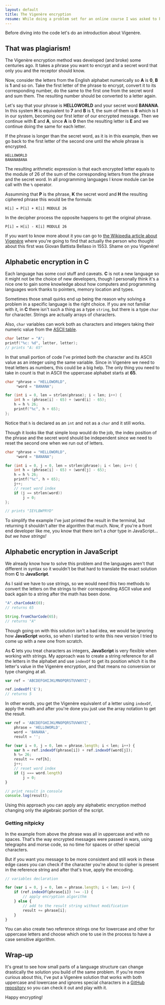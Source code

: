 ```yaml
---
layout: default
title: The Vigenère encryption
resume: While doing a problem set for an online course I was asked to build a script that ciphers a phrase using this encryption method in language C. After finishing it, I decided to give it a try in JavaScript.
---
```


Before diving into the code let's do an introduction about Vigenère.


## That was plagiarism!

The Vigenère encryption method was developed (and broke) some centuries ago. It takes a phrase you want to encrypt and a secret word that only you and the receptor should know.

Now, consider the letters from the English alphabet numerically so **A** is **0**, **B** is **1** and so on. Take the first letter of the phrase to encrypt, convert it to its corresponding number, do the same to the first one from the secret word and sum them. The resulting number should be converted to a letter again.

Let's say that your phrase is **HELLOWORLD** and your secret word **BANANA**. In this system **H** is equivalent to **7** and **B** is **1**, the sum of them is **8** which is **I** in our system, becoming our first letter of our encrypted message. Then we continue with **E** and **A**, since **A** is **0** then the resulting letter is **E** and we continue doing the same for each letter.

If the phrase is longer than the secret word, as it is in this example, then we go back to the first letter of the second one until the whole phrase is encrypted.

```
HELLOWORLD
BANANABANA
```

The resulting arithmetic expression is that each encrypted letter equals to the module of 26 of the sum of the corresponding letters from the phrase and the secret word. In all programming languages I know module can be call with the `%` operator.

Assumming that **P** is the phrase, **K** the secret word and **H** the resulting ciphered phrase this would be the formula:

```
H[i] = P[i] + K[i] MODULE 26
```

In the decipher process the opposite happens to get the original phrase.

```
P[i] = H[i] - K[i] MODULE 26
```

If you want to know more about it you can go to <a href="https://en.wikipedia.org/wiki/Vigenère_cipher" target="_blank">the Wikipedia article about Vigenère</a> where you're going to find that actually the person who thought about this first was Giovan Battista Bellaso in 1553. Shame on you Vigenère!


## Alphabetic encryption in C

Each language has some cool stuff and caveats. **C** is not a new language so it might not be the choice of new developers, though I personally think it's a nice one to gain some knowledge about how computers and programming languages work thanks to pointers, memory location and types.

Sometimes those small quirks end up being the reason why solving a problem in a specific language is the right choice. If you are not familiar with it, in **C** there isn't such a thing as a type `string`, but there is a type `char` for character. Strings are actually arrays of characters.

Also, `char` variables can work both as characters and integers taking their numeric value from the <a href="http://www.asciitable.com/" target="_blank">ASCII table</a>.

```c
char letter = "A";
printf("%c: %d", letter, letter);
// prints "A: 65"
```

In that small portion of code I've printed both the character and its ASCII value as an integer using the same variable. Since in Vigenère we need to treat letters as numbers, this could be a big help. The only thing you need to take in count is that in ASCII the uppercase alphabet starts at **65**.

```c
char *phrase = "HELLOWORLD",
     *word = "BANANA";

for (int i = 0, len = strlen(phrase); i < len; i++) {
    int h = (phrase[i] - 65) + (word[i] - 65);
    h = h % 26;
    printf("%c", h + 65);
};
```

Notice that `h` is declared as an `int` and not as a `char` and it still works.

Though it looks like that simple loop would do the job, the index position of the phrase and the secret word should be independent since we need to reset the second one when we run out of letters.

```c
char *phrase = "HELLOWORLD",
     *word = "BANANA";

for (int i = 0, j = 0, len = strlen(phrase); i < len; i++) {
    int h = (phrase[i] - 65) + (word[j] - 65);
    h = h % 26;
    printf("%c", h + 65);
    j++;
    // reset word index
    if (j == strlen(word))
        j = 0;
};

// prints "IEYLBWPRYD"
```

To simplify the example I've just printed the result in the terminal, but returning it shouldn't alter the algorithm that much. Now, if you're a front end developer like me, you know that there isn't a *char* type in JavaScript... *but we have strings!*


## Alphabetic encryption in JavaScript

We already know how to solve this problem and the languages aren't that different in syntax so it wouldn't be that hard to translate the exact solution from **C** to **JavaScript**.

As I said we have to use strings, so we would need this two methods to convert the letters on the strings to their corresponding ASCII value and back again to a string after the math has been done.

```js
"A".charCodeAt(0);
// returns 65

String.fromCharCode(65);
// returns "A"
```

Though going on with this solution isn't a bad idea, we would be ignoring how **JavaScript** works, so when I started to write this new version I tried to come up with a new one from scratch.

As **C** lets you treat characters as integers, **JavaScript** is very flexible when working with strings. My approach was to create a string reference for all the letters in the alphabet and use `indexOf` to get its position which it is the letter's value in the Vigenère encryption, and that means no conversion or type changing at all.

```js
var ref = 'ABCDEFGHIJKLMNOPQRSTUVWXYZ';

ref.indexOf('E');
// returns 5
```

In other words, you get the Vigenère equivalent of a letter using `indexOf`, apply the math and after you're done you just use the array notation to get the result.

```js
var ref = 'ABCDEFGHIJKLMNOPQRSTUVWXYZ',
    phrase = 'HELLOWORLD',
    word = 'BANANA',
    result = '';

for (var i = 0, j = 0, len = phrase.length; i < len; i++) {
    var h = ref.indexOf(phrase[i]) + ref.indexOf(word[j]);
    h %= 26;
    result += ref[h];
    j++;
    // reset word index
    if (j === word.length)
        j = 0;
}

// print result in console
console.log(result);
```

Using this approach you can apply any alphabetic encryption method changing only the algebraic portion of the script.

### Getting nitpicky

In the example from above the phrase was all in uppercase and with no spaces. That's the way encrypted messages were passed in wars, using telegraphs and morse code, so no time for spaces or other special characters.

But if you want you message to be more consistent and still work in these edge cases you can check if the character you're about to cipher is present in the reference string and after that's true, apply the encoding.

```js
// variables declaration

for (var i = 0, j = 0, len = phrase.length; i < len; i++) {
    if (ref.indexOf(phrase[i]) !== -1) {
        // apply encryption algorithm
    } else {
        // add to the result string without modification
        result += phrase[i];
    }
}
```

You can also create two reference strings one for lowercase and other for uppercase letters and choose which one to use in the process to have a case sensitive algorithm.


## Wrap-up

It's great to see how small parts of a language structure can change drastically the solution you build of the same problem. If you're more curious about this, I've put a Vigenère solution that works with both uppercase and lowercase and ignores special characters in a <a href="https://github.com/jeremenichelli/vigenere" target="_blank">GitHub repository</a> so you can check it out and play with it.

Happy encrypting!




